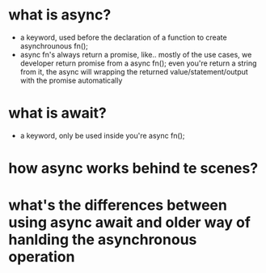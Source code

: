 # what is async?
- a keyword, used before the declaration of a function to create asynchrounous fn();
- async fn's always return a promise, like.. mostly of the use cases, we developer return promise from a async fn(); even you're return a string from it, the async will wrapping the returned value/statement/output with the promise automatically
# what is await?
- a keyword, only be used inside you're async fn(); 
# how async works behind te scenes?

# what's the differences between using async await and older way of hanlding the asynchronous operation